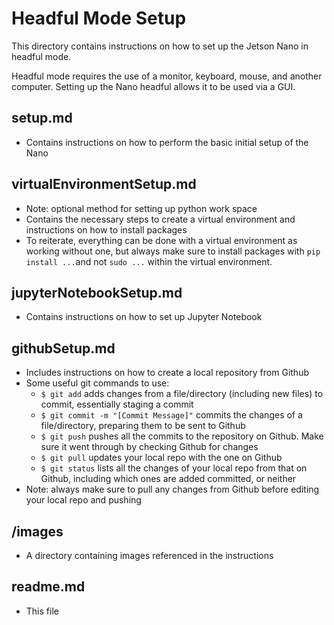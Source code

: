 <h1>Headful Mode Setup</h1>

This directory contains instructions on how to set up the Jetson Nano in headful mode.

Headful mode requires the use of a monitor, keyboard, mouse, and another computer. 
Setting up the Nano headful allows it to be used via a GUI.

<h2>setup.md</h2>

* Contains instructions on how to perform the basic initial setup of the Nano

<h2>virtualEnvironmentSetup.md</h2> 

* Note: optional method for setting up python work space 
* Contains the necessary steps to create a virtual environment and instructions on how to install packages
* To reiterate, everything can be done with a virtual environment as working without one, but always make sure to install packages with `pip install ...`and not `sudo ...` within the virtual environment. 

<h2>jupyterNotebookSetup.md</h2> 

* Contains instructions on how to set up Jupyter Notebook

<h2>githubSetup.md</h2> 

* Includes instructions on how to create a local repository from Github
* Some useful git commands to use:
    * `$ git add` adds changes from a file/directory (including new files) to commit, essentially staging a commit
    * `$ git commit -m "[Commit Message]"` commits the changes of a file/directory, preparing them to be sent to Github
    * `$ git push` pushes all the commits to the repository on Github. Make sure it went through by checking Github for changes
    * `$ git pull` updates your local repo with the one on Github
    * `$ git status` lists all the changes of your local repo from that on Github, including which ones are added committed, or neither
* Note: always make sure to pull any changes from Github before editing your local repo and pushing

<h2>/images</h2> 

* A directory containing images referenced in the instructions

<h2>readme.md</h2>

* This file
